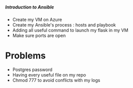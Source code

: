 ##### Introduction to Ansible 

- Create my VM on Azure 
- Create my Ansible's process : hosts and playbook 
- Adding all useful command to launch my flask in my VM 
- Make sure ports are open 

# Problems 

- Postgres password 
- Having every useful file on my repo 
- Chmod 777 to avoid conflicts with my logs 
